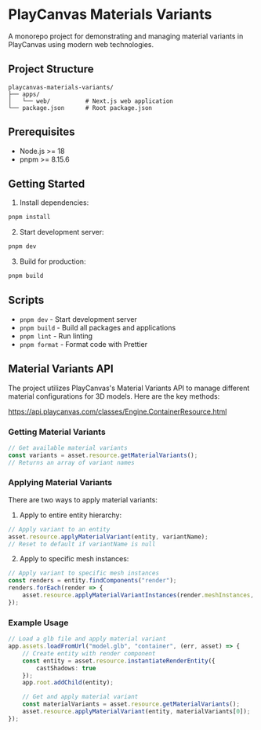 # PlayCanvas Materials Variants

A monorepo project for demonstrating and managing material variants in PlayCanvas using modern web technologies.

## Project Structure

```
playcanvas-materials-variants/
├── apps/
│   └── web/          # Next.js web application
└── package.json      # Root package.json
```

## Prerequisites

- Node.js >= 18
- pnpm >= 8.15.6

## Getting Started

1. Install dependencies:
```bash
pnpm install
```

2. Start development server:
```bash
pnpm dev
```

3. Build for production:
```bash
pnpm build
```

## Scripts

- `pnpm dev` - Start development server
- `pnpm build` - Build all packages and applications
- `pnpm lint` - Run linting
- `pnpm format` - Format code with Prettier

## Material Variants API

The project utilizes PlayCanvas's Material Variants API to manage different material configurations for 3D models. Here are the key methods:

https://api.playcanvas.com/classes/Engine.ContainerResource.html

### Getting Material Variants

```typescript
// Get available material variants
const variants = asset.resource.getMaterialVariants();
// Returns an array of variant names
```

### Applying Material Variants

There are two ways to apply material variants:

1. Apply to entire entity hierarchy:
```typescript
// Apply variant to an entity
asset.resource.applyMaterialVariant(entity, variantName);
// Reset to default if variantName is null
```

2. Apply to specific mesh instances:
```typescript
// Apply variant to specific mesh instances
const renders = entity.findComponents("render");
renders.forEach(render => {
    asset.resource.applyMaterialVariantInstances(render.meshInstances, variantName);
});
```

### Example Usage

```typescript
// Load a glb file and apply material variant
app.assets.loadFromUrl("model.glb", "container", (err, asset) => {
    // Create entity with render component
    const entity = asset.resource.instantiateRenderEntity({
        castShadows: true
    });
    app.root.addChild(entity);

    // Get and apply material variant
    const materialVariants = asset.resource.getMaterialVariants();
    asset.resource.applyMaterialVariant(entity, materialVariants[0]);
});
```
